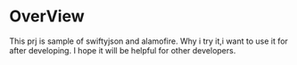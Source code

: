 # OverView
This prj is sample of swiftyjson and alamofire.
Why i try it,i want to use it for after developing.
I hope it will be helpful for other developers.


